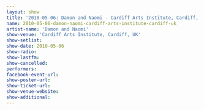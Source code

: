 ```yaml
---
layout: show
title: '2010-05-06: Damon and Naomi - Cardiff Arts Institute, Cardiff, UK'
name: 2010-05-06-damon-naomi-cardiff-arts-institute-cardiff-uk
artist-name: 'Damon and Naomi'
show-venue: 'Cardiff Arts Institute, Cardiff, UK'
show-setlist: 
show-date: 2010-05-06
show-radio: 
show-lastfm: 
show-cancelled: 
performers: 
facebook-event-url: 
show-poster-url: 
show-ticket-url: 
show-venue-website: 
show-additional: 
---
```


